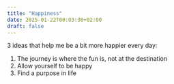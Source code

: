 ```yaml
---
title: "Happiness"
date: 2025-01-22T00:03:30+02:00
draft: false
---
```


3 ideas that help me be a bit more happier every day:

1. The journey is where the fun is, not at the destination
2. Allow yourself to be happy
3. Find a purpose in life